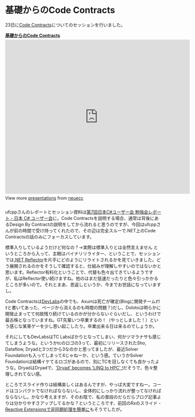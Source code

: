# 基礎からのCode Contracts

23日に[Code Contracts](http://msdn.microsoft.com/en-us/devlabs/dd491992)についてのセッションを行いました。

<div style="width:595px" id="__ss_8069150"> <strong style="display:block;margin:12px 0 4px"><a href="http://www.slideshare.net/neuecc/code-contracts-8069150" title="基礎からのCode Contracts">基礎からのCode Contracts</a></strong> <iframe src="https://www.slideshare.net/slideshow/embed_code/8069150?rel=0" width="595" height="497" frameborder="0" marginwidth="0" marginheight="0" scrolling="no"></iframe> <div style="padding:5px 0 12px"> View more <a href="http://www.slideshare.net/">presentations</a> from <a href="http://www.slideshare.net/neuecc">neuecc</a> </div> </div>

ufcppさんのレポートとセッション資料は[第7回日本C#ユーザー会 勉強会レポート - 日本 C# ユーザー会](http://csharp-users.jp/meeting/%E7%AC%AC7%E5%9B%9E%E6%97%A5%E6%9C%ACc-%E3%83%A6%E3%83%BC%E3%82%B5%E3%83%BC%E4%BC%9A-%E5%8B%89%E5%BC%B7%E4%BC%9A%E3%83%AC%E3%83%9B%E3%83%BC%E3%83%88)に。Code Contractsを説明する場合、通常は背後にあるDesign By Contractの説明をしてから流れると思うのですが、今回はufcppさんが前の時間で受け持ってくれたので、その辺は完全スルーで.NET上のCode Contractsの話のみにフォーカスしています。

標準入りしているようだけど何なの？→実際は標準入りとは全然言えません というところから入って、主眼はバイナリリライター、ということで、セッションでは[.NET Reflector](http://reflector.red-gate.com/)を片手にどのようにリライトされるかを見ていきました。どう展開されるのかをそうして確認すると、仕組みが理解しやすいのではないかと思います。Reflector有料化ということで、代替も色々出てきているようですが、私はReflector使い続けますね。他のはまだ低速だったりと色々引っかかるところが多いので。それとまあ、恩返しというか、今までお世話になっていますし。

Code Contractsは[DevLabs](http://msdn.microsoft.com/en-us/devlabs)の中でも、Axumは死亡が確定(Blogに開発チームｵﾜﾀと書いてあった、ページから消えるのも時間の問題？)だし、Dolotoは明らかに開発止まってて何故残り続けているのかが分からないぐらいだし、というわけで最古株となっていますね。GT先輩いつ卒業するの！（やっとしました！）という感じな某車ゲーを少し思い起こしたり。卒業出来る日は来るのでしょうか。

それにしてもDevLabsはTC Labsばかりとなってしまい、何かツマラナサも感じてしまうような。というかtcのロゴの3って、最初にリリースされたSho, Dataflow, Dryadと3つだから3なのかと思ってましたが、最近Solver Foundationも入ってしまって4じゃねーか、という感。ていうかSolver Foundationは結構イケてるロゴがあるので、別にTCを冠しなくても良かったような。DryadはDryadで、['Dryad' becomes 'LINQ to HPC' !](http://blogs.technet.com/b/windowshpc/archive/2011/05/20/dryad-becomes-linq-to-hpc.aspx)だそうで、色々整理しきれてない感。

ところでスライド作りは結構楽しくはあるんですが、やっぱ大変ですねー。コードはコンパクトでなければならないし、全体的にしっかり流れが整ってなければならないし。かなり考えますが、そのお陰で、私の普段のだらだらブログ記事よりは分かりやすさアップしてるかな？というところです、前回のRxのスライド - [Reactive Extensionsで非同期処理を簡単に](http://www.slideshare.net/neuecc/reactive-extensions-8049041)もそうでしたが。